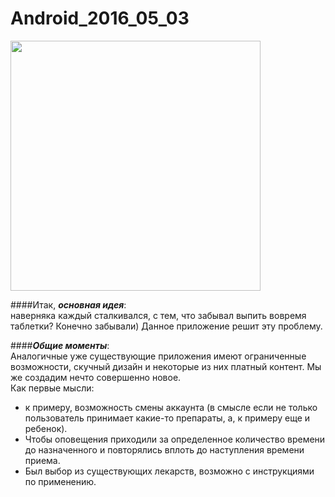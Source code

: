# Android_2016_05_03

<img src="http://imgsdown.1mobile.com/group1/M00/B2/51/S36rZlVLa4aANJ9ZAAU5IGfIl98529.png" height=400 />

####Итак, **_основная идея_**:  
наверняка каждый сталкивался, с тем, что забывал выпить вовремя таблетки? Конечно забывали) Данное приложение решит эту проблему. 

####**_Общие моменты_**:  
Аналогичные уже существующие приложения имеют ограниченные возможности, скучный дизайн и некоторые из них платный контент. Мы же создадим нечто совершенно новое.  
Как первые мысли:
* к примеру, возможность смены аккаунта (в смысле если не только пользователь принимает какие-то препараты, а, к примеру еще и ребенок).
* Чтобы оповещения приходили за определенное количество времени до назначенного и повторялись вплоть до наступления времени приема.
* Был выбор из существующих лекарств, возможно с инструкциями по применению.
